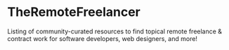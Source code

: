 # TheRemoteFreelancer
Listing of community-curated resources to find topical remote freelance &amp; contract work for software developers, web designers, and more!
